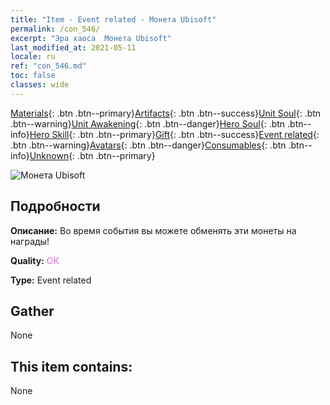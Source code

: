 ```yaml
---
title: "Item - Event related - Монета Ubisoft"
permalink: /con_546/
excerpt: "Эра хаоса  Монета Ubisoft"
last_modified_at: 2021-05-11
locale: ru
ref: "con_546.md"
toc: false
classes: wide
---
```

 [Materials](/ItemsRU/){: .btn .btn--primary}[Artifacts](/ItemsRU/Artifacts/){: .btn .btn--success}[Unit Soul](/ItemsRU/UnitSoul/){: .btn .btn--warning}[Unit Awakening](/ItemsRU/UnitAwakening/){: .btn .btn--danger}[Hero Soul](/ItemsRU/HeroSoul/){: .btn .btn--info}[Hero Skill](/ItemsRU/HeroSkill/){: .btn .btn--primary}[Gift](/ItemsRU/Gift/){: .btn .btn--success}[Event related](/ItemsRU/Events/){: .btn .btn--warning}[Avatars](/ItemsRU/Avatars/){: .btn .btn--danger}[Consumables](/ItemsRU/Consumables/){: .btn .btn--info}[Unknown](/ItemsRU/Unknown/){: .btn .btn--primary}

 ![Монета Ubisoft](/images/t/i_10032.png)

## Подробности
 **Описание:** Во время события вы можете обменять эти монеты на награды!

 **Quality:** <span style="color: #DA70D6">OK</span>

 **Type:** Event related

## Gather

  None

## This item contains:

  None

